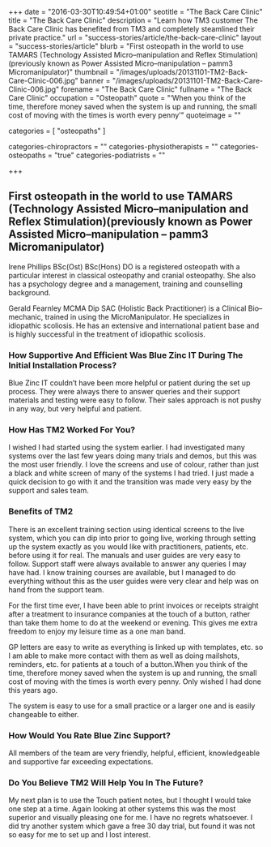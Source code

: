 +++
date = "2016-03-30T10:49:54+01:00"
seotitle = "The Back Care Clinic"
title = "The Back Care Clinic"
description = "Learn how TM3 customer The Back Care Clinic has benefited from TM3 and completely steamlined their private practice."
url = "success-stories/article/the-back-care-clinic"
layout = "success-stories/article"
blurb = "First osteopath in the world to use TAMARS (Technology Assisted Micro–manipulation and Reflex Stimulation)(previously known as Power Assisted Micro–manipulation – pamm3 Micromanipulator)"
thumbnail = "/images/uploads/20131101-TM2-Back-Care-Clinic-006.jpg"
banner = "/images/uploads/20131101-TM2-Back-Care-Clinic-006.jpg"
forename = "The Back Care Clinic"
fullname = "The Back Care Clinic"
occupation = "Osteopath"
quote = "‘When you think of the time, therefore money saved when the system is up and running,  the small cost of moving with the times is worth every penny’"
quoteimage = ""

categories = [ "osteopaths" ]

categories-chiropractors = ""
categories-physiotherapists = ""
categories-osteopaths = "true"
categories-podiatrists = ""

+++

<h2>First osteopath in the world to use TAMARS (Technology Assisted Micro–manipulation and Reflex Stimulation)(previously known as Power Assisted Micro–manipulation – pamm3 Micromanipulator)</h2>

Irene Phillips BSc(Ost) BSc(Hons) DO is a registered osteopath with a particular interest in classical osteopathy and cranial osteopathy. She also has a psychology degree and a management, training and counselling background.

Gerald Fearnley MCMA Dip SAC (Holistic Back Practitioner) is a Clinical Bio–mechanic, trained in using the MicroManipulator. He specializes in idiopathic scoliosis. He has an extensive and international patient base and is highly successful in the treatment of idiopathic scoliosis.

<h3>How Supportive And Efficient Was Blue Zinc IT During The Initial Installation Process?</h3>

Blue Zinc IT couldn’t have been more helpful or patient during the set up process. They were always there to answer queries and their support materials and testing were easy to follow. Their sales approach is not pushy in any way, but very helpful and patient.

<h3>How Has TM2 Worked For You?</h3>

I wished I had started using the system earlier. I had investigated many systems over the last few years doing many trials and demos, but this was the most user friendly. I love the screens and use of colour, rather than just a black and white screen of many of the systems I had tried. I just made a quick decision to go with it and the transition was made very easy by the support and sales team.

<h3>Benefits of TM2</h3>

There is an excellent training section using identical screens to the live system, which you can dip into prior to going live, working through setting up the system exactly as you would like with practitioners, patients, etc. before using it for real. The manuals and user guides are very easy to follow. Support staff were always available to answer any queries I may have had. I know training courses are available, but I managed to do everything without this as the user guides were very clear and help was on hand from the support team.

For the first time ever, I have been able to print invoices or receipts straight after a treatment to insurance companies at the touch of a button, rather than take them home to do at the weekend or evening. This gives me extra freedom to enjoy my leisure time as a one man band.

GP letters are easy to write as everything is linked up with templates, etc. so I am able to make more contact with them as well as doing mailshots, reminders, etc. for patients at a touch of a button.When you think of the time, therefore money saved when the system is up and running, the small cost of moving with the times is worth every penny. Only wished I had done this years ago.

The system is easy to use for a small practice or a larger one and is easily changeable to either.

<h3>How Would You Rate Blue Zinc Support?</h3>

All members of the team are very friendly, helpful, efficient, knowledgeable and supportive far exceeding expectations.

<h3>Do You Believe TM2 Will Help You In The Future?</h3>

My next plan is to use the Touch patient notes, but I thought I would take one step at a time. Again looking at other systems this was the most superior and visually pleasing one for me. I have no regrets whatsoever. I did try another system which gave a free 30 day trial, but found it was not so easy for me to set up and I lost interest.